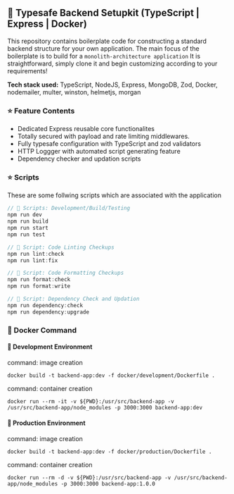 ## 🧰 Typesafe Backend Setupkit (TypeScript | Express | Docker)

This repository contains boilerplate code for constructing a standard backend structure for your own application. The main focus of the boilerplate is to build for a `monolith-architecture application` It is straightforward, simply clone it and begin customizing according to your requirements!

**Tech stack used:** TypeScript, NodeJS, Express, MongoDB, Zod, Docker, nodemailer, multer, winston, helmetjs, morgan

### ⭐ Feature Contents

- Dedicated Express reusable core functionalites
- Totally secured with payload and rate limiting middlewares.
- Fully typesafe configuration with TypeScript and zod validators
- HTTP Loggger with automated script generating feature
- Dependency checker and updation scripts

### ⭐ Scripts

These are some follwing scripts which are associated with the application

```js
// 📌 Scripts: Development/Build/Testing
npm run dev
npm run build
npm run start
npm run test

// 📌 Script: Code Linting Checkups
npm run lint:check
npm run lint:fix

// 📌 Script: Code Formatting Checkups
npm run format:check
npm run format:write

// 📌 Script: Dependency Check and Updation
npm run dependency:check
npm run dependency:upgrade
```

### 🐬 Docker Command

#### 📌 Development Environment

command: image creation

```
docker build -t backend-app:dev -f docker/development/Dockerfile .
```

command: container creation

```
docker run --rm -it -v ${PWD}:/usr/src/backend-app -v /usr/src/backend-app/node_modules -p 3000:3000 backend-app:dev
```

#### 📌 Production Environment

command: image creation

```
docker build -t backend-app:dev -f docker/production/Dockerfile .
```

command: container creation

```
docker run --rm -d -v ${PWD}:/usr/src/backend-app -v /usr/src/backend-app/node_modules -p 3000:3000 backend-app:1.0.0
```
